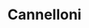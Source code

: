 ---
layout: recette-v2
categories: [recettes]
hidden: true
lang: fr
sitemap: true
title: Cannelloni
type: sel
utensils:
  - couteau
  - poele
  - saladier
  - spatule-silicone
  - poche-douille
  - plat-gratin
recettes:
  Ricotta Épinards:
    yield: 6
    yieldType: personnes
    ingredients: 
      - nom: cannelloni
        qte: 250
        unite: gr
      - nom: sauce tomate pour 400 grammes de tomates
        lien: /recettes/sauce-tomate 
      - nom: épinards
        qte: 750
        unite: gr
      - nom: ricotta
        qte: 500
        unite: gr
      - nom: crème fraîche
        qte: 100
        unite: gr
      - nom: parmesan
        qte: 50
        unite: gr
      - nom: chapelure
        qte: 100
        unite: gr
      - nom: jaunes d'oeufs
        qte: 2
      - nom: muscade
      - nom: fromage rapé
        qte: 100
        unite: gr
    etapes:
      - label: "Préparation 1/3 : Sauce Tomate"
        details:
          - label: Faire la sauce tomate
            link: /recettes/sauce-tomate 
          - Réserver
      - label: "Préparation 2/3 : Épinards"
        details:
          - Faire fondre une noisette de beurre dans une grande poêle
          - Cuire les épinards 
          - Déverser les épinards sur une planche à découper
          - Hacher les épinards
          - Réserver
      - label: "Préparation 3/3 : Garniture"
        details:
          - Mélanger les épinards, la ricotta, la crème fraîche, le parmesan, la chapelure, les jaunes d'oeufs et la muscade dans un saladier
          - Saler et poivrer
          - Remplir la poche à douille de cette préparation
      - label: "Assemblage"
        details:
        - Mettre une couche de sauce tomate dans le plat à gratin
        - Fourrer les cannelloni
        - Placer les cannelloni couchés dans le plat
        - Couvrir de sauce tomate
        - Couvrir de fromage rapé
      - label: Cuisson
        emoji: 🔥
        details:
        - Cuire 35 minutes à 190°C
        - Le dessus doit être bien gratiné
---